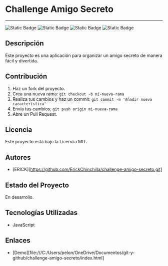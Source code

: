 # Challenge Amigo Secreto
___
![Static Badge](https://img.shields.io/badge/Challenge_ONE-blue?style=for-the-badge)
![Static Badge](https://img.shields.io/badge/JavaScript-%23F7DF1E?style=for-the-badge&logo=javascript&logoColor=black)
![Static Badge](https://img.shields.io/badge/CSS-%23663399?style=for-the-badge&logo=css&logoColor=black)
![Static Badge](https://img.shields.io/badge/HTML-%23E34F26?style=for-the-badge&logo=html5&logoColor=black)




## Descripción
Este proyecto es una aplicación para organizar un amigo secreto de manera fácil y divertida.

## Contribución
1. Haz un fork del proyecto.
2. Crea una nueva rama: `git checkout -b mi-nueva-rama`
3. Realiza tus cambios y haz un commit: `git commit -m 'Añadir nueva característica'`
4. Envía tus cambios: `git push origin mi-nueva-rama`
5. Abre un Pull Request.

## Licencia
Este proyecto está bajo la Licencia MIT.

## Autores
- [ERICK][https://github.com/ErickChinchilla/challenge-amigo-secreto.git]

## Estado del Proyecto
En desarrollo.

## Tecnologías Utilizadas
- JavaScript


## Enlaces
- [Demo][file:///C:/Users/pelon/OneDrive/Documentos/git-y-github/challenge-amigo-secreto/index.html]